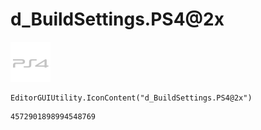 # d_BuildSettings.PS4@2x
![](/img/d_BuildSettings.PS4@2x.png)

``` CSharp
EditorGUIUtility.IconContent("d_BuildSettings.PS4@2x")
```
```
4572901898994548769
```
